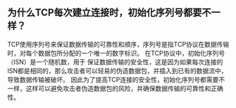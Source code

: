 ##  为什么TCP每次建立连接时，初始化序列号都要不一样？

TCP使用序列号来保证数据传输的可靠性和顺序，序列号是指TCP协议在数据传输时，对每个数据包所分配的一个唯一的数字标识。
在TCP协议中，初始化序列号（ISN）是一个随机数，用于 保证数据传输的安全性，这是因为如果每次连接的ISN都是相同的，那么攻击者可以轻易的伪造数据包，并插入到已有的数据流中，导致数据传输被破坏。
因此为了提高TCP连接的安全性，初始化序列号都需要不一样，这样可以避免攻击者伪造数据包的风险，并确保数据传输的可靠性和正确性。